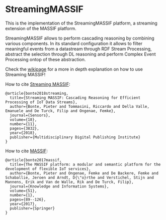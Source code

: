 # StreamingMASSIF

This is the implementation of the StreamingMASSIF platform, a streaming extension of the MASSIF platform.

StreamingMASSIF allows to perform cascading reasoning by combining various components. In its standard configuration it allows to filter meaningful events from a datastream through RDF Stream Processing, abstract the selection through DL reasoning and perform Complex Event Processing ontop of these abstraction.

Check the [wikipage](https://github.com/pbonte/StreamingMASSIF/wiki) for a more in depth explanation on how to use Streaming MASSIF!

How to cite [Streaming MASSIF](https://www.mdpi.com/1424-8220/18/11/3832):
```
@article{bonte2018streaming,
  title={Streaming MASSIF: Cascading Reasoning for Efficient Processing of IoT Data Streams},
  author={Bonte, Pieter and Tommasini, Riccardo and Della Valle, Emanuele and De Turck, Filip and Ongenae, Femke},
  journal={Sensors},
  volume={18},
  number={11},
  pages={3832},
  year={2018},
  publisher={Multidisciplinary Digital Publishing Institute}
}
```

How to cite [MASSIF](https://link.springer.com/article/10.1007/s10115-016-0969-1):

```
@article{bonte2017massif,
  title={The MASSIF platform: a modular and semantic platform for the development of flexible IoT services},
  author={Bonte, Pieter and Ongenae, Femke and De Backere, Femke and Schaballie, Jeroen and Arndt, D{\"o}rthe and Verstichel, Stijn and Mannens, Erik and Van de Walle, Rik and De Turck, Filip},
  journal={Knowledge and Information Systems},
  volume={51},
  number={1},
  pages={89--126},
  year={2017},
  publisher={Springer}
}
```
